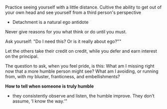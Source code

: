 
Practice seeing yourself with a little distance. Cultive the ability to get out of your own head and see yourself from a third person's perspective
- Detachment is a natural ego antidote

Never give reasons for you what think or do until you must.

Ask yourself: "Do I need this? Or is it really about ego?""

Let the others take their credit on credit, while you defer and earn interest on the principal.

The question to ask, when you feel pride, is this: What am I missing right now that a more humble person might see? What am I avoiding, or running from, with my bluster, franticness, and embellishments?

**How to tell when someone is truly humble**
- they consistently observe and listen, the humble improve. They don’t assume, ‘I know the way.’”
